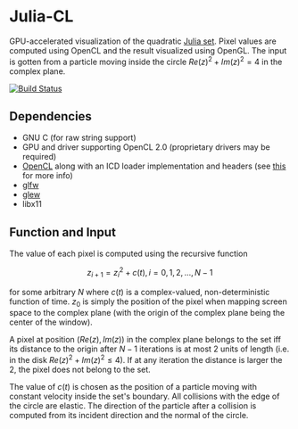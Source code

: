 # Julia-CL

GPU-accelerated visualization of the quadratic [Julia set](https://en.wikipedia.org/wiki/Julia_set). Pixel values are computed using OpenCL and the result visualized using OpenGL. The input is gotten from a particle moving inside the circle $`Re(z)^2 + Im(z)^2 = 4`$ in the complex plane.

[![Build Status](https://gitlab.com/vilhelmengstrom/julia-cl/badges/master/build.svg)](https://gitlab.com/vilhelmengstrom/julia-cl/commits/master)

## Dependencies
- GNU C (for raw string support)
- GPU and driver supporting OpenCL 2.0 (proprietary drivers may be required)
- [OpenCL](https://www.khronos.org/opencl) along with an ICD loader implementation and headers (see [this](https://wiki.archlinux.org/index.php/GPGPU#OpenCL_Development) for more info)
- [glfw](https://www.glfw.org)
- [glew](http://glew.sourceforge.net)
- libx11

## Function and Input
The value of each pixel is computed using the recursive function
```math
z_{i+1} = z_i^2 + c(t), i = 0,1,2,...,N-1
```
for some arbitrary $`N`$ where $`c(t)`$ is a complex-valued, non-deterministic function of time. $`z_0`$ is simply the position of the pixel when mapping screen space to the complex plane (with the origin of the complex plane being the center of the window).

A pixel at position $`(Re(z), Im(z))`$ in the complex plane belongs to the set iff its distance to the origin after $`N-1`$ iterations is at most 2 units of length (i.e. in the disk $`Re(z)^2 + Im(z)^2 \leq 4`$). If at any iteration the distance is larger the 2, the pixel does not belong to the set.

The value of $`c(t)`$ is chosen as the position of a particle moving with constant velocity inside the set's boundary. All collisions with the edge of the circle are elastic. The direction of the particle after a collision is computed from its incident direction and the normal of the circle.
